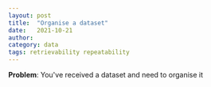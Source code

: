 ```yaml
---
layout: post
title:  "Organise a dataset"
date:   2021-10-21
author:
category: data
tags: retrievability repeatability
---
```


__Problem__: You've received a dataset and need to organise it

